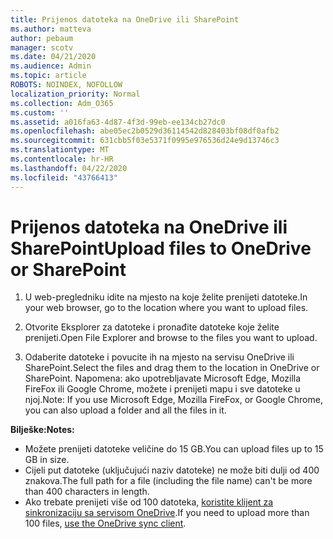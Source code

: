 ```yaml
---
title: Prijenos datoteka na OneDrive ili SharePoint
ms.author: matteva
author: pebaum
manager: scotv
ms.date: 04/21/2020
ms.audience: Admin
ms.topic: article
ROBOTS: NOINDEX, NOFOLLOW
localization_priority: Normal
ms.collection: Adm_O365
ms.custom: ''
ms.assetid: a016fa63-4d87-4f3d-99eb-ee134cb27dc0
ms.openlocfilehash: abe05ec2b0529d36114542d828403bf08df0afb2
ms.sourcegitcommit: 631cbb5f03e5371f0995e976536d24e9d13746c3
ms.translationtype: MT
ms.contentlocale: hr-HR
ms.lasthandoff: 04/22/2020
ms.locfileid: "43766413"
---
```

# <a name="upload-files-to-onedrive-or-sharepoint"></a><span data-ttu-id="31559-102">Prijenos datoteka na OneDrive ili SharePoint</span><span class="sxs-lookup"><span data-stu-id="31559-102">Upload files to OneDrive or SharePoint</span></span>

1. <span data-ttu-id="31559-103">U web-pregledniku idite na mjesto na koje želite prenijeti datoteke.</span><span class="sxs-lookup"><span data-stu-id="31559-103">In your web browser, go to the location where you want to upload files.</span></span>
    
2. <span data-ttu-id="31559-104">Otvorite Eksplorer za datoteke i pronađite datoteke koje želite prenijeti.</span><span class="sxs-lookup"><span data-stu-id="31559-104">Open File Explorer and browse to the files you want to upload.</span></span>
    
3. <span data-ttu-id="31559-105">Odaberite datoteke i povucite ih na mjesto na servisu OneDrive ili SharePoint.</span><span class="sxs-lookup"><span data-stu-id="31559-105">Select the files and drag them to the location in OneDrive or SharePoint.</span></span> <span data-ttu-id="31559-106">Napomena: ako upotrebljavate Microsoft Edge, Mozilla FireFox ili Google Chrome, možete i prenijeti mapu i sve datoteke u njoj.</span><span class="sxs-lookup"><span data-stu-id="31559-106">Note: If you use Microsoft Edge, Mozilla FireFox, or Google Chrome, you can also upload a folder and all the files in it.</span></span>
    
<span data-ttu-id="31559-107">**Bilješke:**</span><span class="sxs-lookup"><span data-stu-id="31559-107">**Notes:**</span></span>
- <span data-ttu-id="31559-108">Možete prenijeti datoteke veličine do 15 GB.</span><span class="sxs-lookup"><span data-stu-id="31559-108">You can upload files up to 15 GB in size.</span></span> 
- <span data-ttu-id="31559-109">Cijeli put datoteke (uključujući naziv datoteke) ne može biti dulji od 400 znakova.</span><span class="sxs-lookup"><span data-stu-id="31559-109">The full path for a file (including the file name) can't be more than 400 characters in length.</span></span> 
- <span data-ttu-id="31559-110">Ako trebate prenijeti više od 100 datoteka, [koristite klijent za sinkronizaciju sa servisom OneDrive](https://go.microsoft.com/fwlink/?linkid=866427).</span><span class="sxs-lookup"><span data-stu-id="31559-110">If you need to upload more than 100 files, [use the OneDrive sync client](https://go.microsoft.com/fwlink/?linkid=866427).</span></span> 
  

